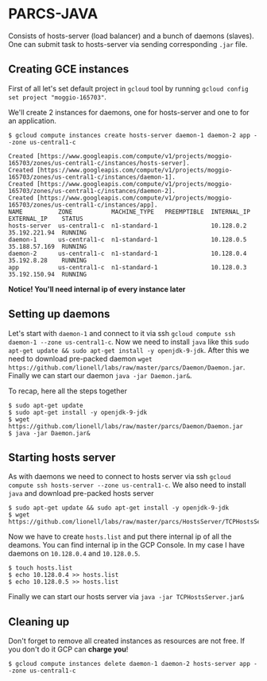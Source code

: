 # PARCS-JAVA

Consists of hosts-server (load balancer) and a bunch of daemons (slaves). One can submit task to hosts-server via sending corresponding `.jar` file.

## Creating GCE instances

First of all let's set default project in `gcloud` tool by running `gcloud config set project "moggio-165703"`.

We'll create 2 instances for daemons, one for hosts-server and one to for an application.
```
$ gcloud compute instances create hosts-server daemon-1 daemon-2 app --zone us-central1-c

Created [https://www.googleapis.com/compute/v1/projects/moggio-165703/zones/us-central1-c/instances/hosts-server].
Created [https://www.googleapis.com/compute/v1/projects/moggio-165703/zones/us-central1-c/instances/daemon-1].
Created [https://www.googleapis.com/compute/v1/projects/moggio-165703/zones/us-central1-c/instances/daemon-2].
Created [https://www.googleapis.com/compute/v1/projects/moggio-165703/zones/us-central1-c/instances/app].
NAME          ZONE           MACHINE_TYPE   PREEMPTIBLE  INTERNAL_IP  EXTERNAL_IP    STATUS
hosts-server  us-central1-c  n1-standard-1               10.128.0.2   35.192.221.94  RUNNING
daemon-1      us-central1-c  n1-standard-1               10.128.0.5   35.188.57.169  RUNNING
daemon-2      us-central1-c  n1-standard-1               10.128.0.4   35.192.8.28    RUNNING
app           us-central1-c  n1-standard-1               10.128.0.3   35.192.150.94  RUNNING
```

**Notice! You'll need internal ip of every instance later** 

## Setting up daemons

Let's start with `daemon-1` and connect to it via ssh `gcloud compute ssh daemon-1 --zone us-central1-c`.
Now we need to install `java` like this `sudo apt-get update && sudo apt-get install -y openjdk-9-jdk`.
After this we need to download pre-packed daemon `wget https://github.com/lionell/labs/raw/master/parcs/Daemon/Daemon.jar`.
Finally we can start our daemon `java -jar Daemon.jar&`.

To recap, here all the steps together
```
$ sudo apt-get update
$ sudo apt-get install -y openjdk-9-jdk
$ wget https://github.com/lionell/labs/raw/master/parcs/Daemon/Daemon.jar
$ java -jar Daemon.jar&
```

## Starting hosts server

As with daemons we need to connect to hosts server via ssh `gcloud compute ssh hosts-server --zone us-central1-c`.
We also need to install `java` and download pre-packed hosts server
```
$ sudo apt-get update && sudo apt-get install -y openjdk-9-jdk
$ wget https://github.com/lionell/labs/raw/master/parcs/HostsServer/TCPHostsServer.jar
```

Now we have to create `hosts.list` and put there internal ip of all the deamons. You can find internal ip in the
GCP Console. In my case I have daemons on `10.128.0.4` and `10.128.0.5`.
```
$ touch hosts.list
$ echo 10.128.0.4 >> hosts.list
$ echo 10.128.0.5 >> hosts.list
```

Finally we can start our hosts server via `java -jar TCPHostsServer.jar&`

## Cleaning up

Don't forget to remove all created instances as resources are not free. If you don't do it GCP can **charge you**!
```
$ gcloud compute instances delete daemon-1 daemon-2 hosts-server app --zone us-central1-c
```
